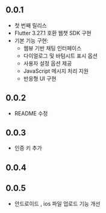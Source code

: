 ## 0.0.1

-   첫 번째 릴리스
-   Flutter 3.27.1 호환 웹챗 SDK 구현
-   기본 기능 구현:
    -   웹뷰 기반 채팅 인터페이스
    -   다이얼로그 및 바텀시트 표시 옵션
    -   사용자 설정 옵션 제공
    -   JavaScript 메시지 처리 지원
    -   반응형 UI 구현

## 0.0.2

-   README 수정

## 0.0.3

-   인증 키 추가

## 0.0.4


## 0.0.5

- 안드로이드 , ios 파일 업로드 기능 개선